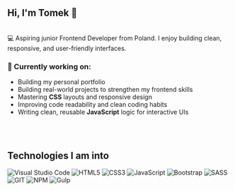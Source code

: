 ## Hi, I'm Tomek 👋
<br>
💻 Aspiring junior Frontend Developer from Poland. I enjoy building clean, responsive, and user-friendly interfaces.
<br>

### 🌱 Currently working on:
- Building my personal portfolio
- Building real-world projects to strengthen my frontend skills
- Mastering **CSS** layouts and responsive design
- Improving code readability and clean coding habits
- Writing clean, reusable **JavaScript** logic for interactive UIs
<br>
<br>

## Technologies I am into
![Visual Studio Code](https://img.icons8.com/?size=50&id=9OGIyU8hrxW5&format=png&color=000000)
![HTML5](https://img.icons8.com/?size=50&id=20909&format=png&color=000000)
![CSS3](https://img.icons8.com/?size=50&id=21278&format=png&color=000000)
![JavaScript](https://img.icons8.com/?size=50&id=PXTY4q2Sq2lG&format=png&color=000000)
![Bootstrap](https://img.icons8.com/?size=50&id=PndQWK6M1Hjo&format=png&color=000000)
![SASS](https://img.icons8.com/?size=50&id=QBqFNfPPB2Kx&format=png&color=000000)
![GIT](https://img.icons8.com/?size=50&id=20906&format=png&color=000000)
![NPM](https://img.icons8.com/?size=50&id=24895&format=png&color=000000)
![Gulp](https://img.icons8.com/?size=60&id=GX4iT6biRXL-&format=png&color=CF4647)

